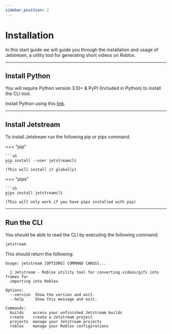 ```yaml
---
sidebar_position: 2
---
```


# Installation

In this start guide we will guide you through the installation and usage of Jetstream, a utility tool for generating short videos on Roblox.

---

## Install Python

You will require Python version 3.10+ & PyPI (Included in Python) to install the CLI tool.

Install Python using this [link](https://www.python.org/downloads/).

---

## Install Jetstream

To install Jetstream run the following pip or pipx command.

=== "pip"

    ```sh
    pip install --user jetstreamcli
    ```
    (This will install it globally)

=== "pipx"

    ```sh
    pipx install jetstreamcli
    ```
    (This will only work if you have pipx installed with pip)

---

## Run the CLI

You should be able to read the CLI by executing the following command:

```sh
jetstream
```

This should return the following:

```
Usage: jetstream [OPTIONS] COMMAND [ARGS]...

  🚀 Jetstream - Roblox utility tool for converting videos/gifs into frames for
  importing into Roblox

Options:
  --version  Show the version and exit.
  --help     Show this message and exit.

Commands:
  builds    access your unfinished Jetstream builds
  create    create a Jetstream project
  projects  manage your Jetstream projects
  roblox    manage your Roblox configurations
```
